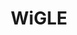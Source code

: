 ---
title: WiGLE
description: All the networks. Found by Everyone.
url: https://wigle.net/
image:
    # url: '/assets/images/cafe.png'
    # alt: 'Cafe'
tags: ['osint']
pubDate: 2023-11-09
draft: false
---